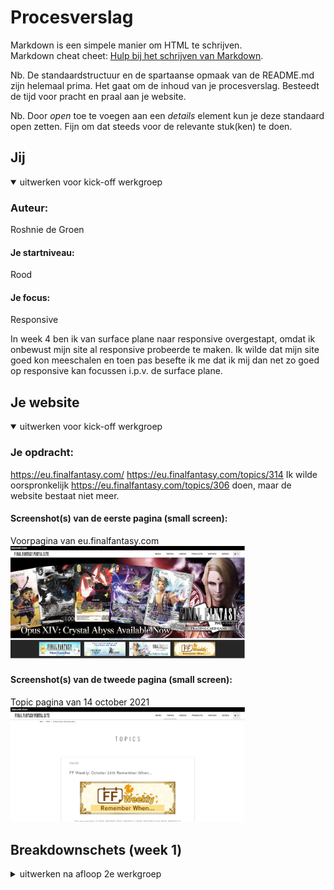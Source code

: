 # Procesverslag

Markdown is een simpele manier om HTML te schrijven.  
Markdown cheat cheet: [Hulp bij het schrijven van Markdown](https://github.com/adam-p/markdown-here/wiki/Markdown-Cheatsheet).

Nb. De standaardstructuur en de spartaanse opmaak van de README.md zijn helemaal prima. Het gaat om de inhoud van je procesverslag. Besteedt de tijd voor pracht en praal aan je website.

Nb. Door _open_ toe te voegen aan een _details_ element kun je deze standaard open zetten. Fijn om dat steeds voor de relevante stuk(ken) te doen.

## Jij

<details open>
<summary>uitwerken voor kick-off werkgroep</summary>

### Auteur:

Roshnie de Groen

#### Je startniveau:

Rood

#### Je focus:

Responsive

In week 4 ben ik van surface plane naar responsive overgestapt, omdat ik onbewust mijn site al responsive probeerde te maken. Ik wilde dat mijn site goed kon meeschalen en toen pas besefte ik me dat ik mij dan net zo goed op responsive kan focussen i.p.v. de surface plane.

</details>

## Je website

<details open>
<summary>uitwerken voor kick-off werkgroep</summary>

### Je opdracht:

https://eu.finalfantasy.com/
https://eu.finalfantasy.com/topics/314
Ik wilde oorspronkelijk https://eu.finalfantasy.com/topics/306 doen, maar de website bestaat niet meer.

#### Screenshot(s) van de eerste pagina (small screen):

Voorpagina van eu.finalfantasy.com
<img src="./images/readme/ff14-homepage.JPG" width="375px" alt="Final Fantasy 14 homepage">

#### Screenshot(s) van de tweede pagina (small screen):

Topic pagina van 14 october 2021  
<img src="./images/readme/pagina-2.JPG" width="375px" alt="Final Fantasy 14 topics pagina">

</details>

## Breakdownschets (week 1)

<details>
<summary>uitwerken na afloop 2e werkgroep</summary>

### Eerste pagina:

<img src="./images/readme/breakdownschets.jpg" width="375px" alt="breakdown van de hele eerste pagina">

### Tweede pagina:

<img src="./images/readme/breakdownschets2.jpg" width="375px" alt="breakdown van de hele pagina">

## Voortgang (week 1 zonder gesprek)

<details>
<summary>geen voortgang gesprek deze week</summary>

### Stand van zaken

Ik heb deze week mijn website gekozen. De website is finalfantasyxiv.com. Eerst heb ik mijn HTML geschetst in de les, vervolgens heb ik dit in vs code uitgewerkt en heb hiermee de basis voor mijn HTML opgezet.

Wij hebben deze week les gekregen in flexbox. Vorig jaar heb ik dit veel gebruikt, dus veel informatie was herhaling. Ik vond de les wel nog handig, omdat dat ook een paar dingen waren die ik niet zo goed wist, bijvoorbeeld hoe ik makkelijk een respsonive menu kan maken. Ik vond de filmpjes heel leerzaam en erg interessant. Soms merkte ik bij mezelf dat er wel iets van flexbox was afgezakt, maar door het weer te herhalen werd het helemaal weer duidelijk. Ik heb daarom ook deze week meer filmpjes gekeken dan ik eigenlijk moest doen.

Als resultaat heb ik net iets te weinig tijd over gehouden om al het huiswerk te maken voor donderdag (vormgeving en FED vallen allebei op dezelfde dagen), ik zal er dus deze week en in het weekend verder aan moeten werken.

## Voortgang gesprek 1 (week 2)

<details>
<summary>uitwerken voor 1e voortgangsgesprek</summary>

### Stand van zaken

Ik was er deze les niet, dus was ik niet aanwezig (ziek) bij het gesprek.

Ik heb deze week een kleine begin gemaakt voor mijn hamburger menu, alleen kwam ik er niet helemaal uit. Ik loop een beetje achter op het huiswerk, maar er is deze week een hamburger menu opdracht dus zal ik dat als referentie materiaal gebruiken.

Deze week ben ik niet aanwezig geweest voor het voortgangsgesprek, omdat ik mij niet goed voelde

### Agenda voor meeting

Agenda voor de meeting is op dit moment n.v.t., omdat ik er deze week niet was.

### Verslag van meeting

- Ik was er deze les niet dus bij deze staat dit hier niet bij.

</details>

## Voortgang 2 (week 3)

<details>
<summary>uitwerken voor 2e voortgang</summary>

### Stand van zaken

Ik heb deze week verder gewerkt aan mijn hamburger menu. Ik weet nog niet helemaal hoe ik de afbeelding als header ga gebruiken en of ik dit wel ga doen. Misschien laat ik de afbeelding eruit en vervang ik het gewoon met tekst.

### Agenda voor meeting

Onze agenda is eenvoudig: we gaan elk student af en vragen met welke problemen zij zitten en hoe ver zij zijn.

### Verslag van meeting

Ik had problemen, wanneer ik een afbeelding in mijn HTML toevoegde. Gelukkig is dit probleem verholpen tijdens het voortgang gesprek, alleen staan soms elementen voor mijn button in mijn hamburger menu. Er werd gezegd dat ik gewoon iets element moet plaatsen en dan kijken hoe dit reageert op mijn bestand, dus dat zal ik volgende week doen. Daarnaast ben ik erachter gekomen dat ik mijn h1 img in mijn h1 gewoon kan plaatsen met dezelfde alt tekst die staat afgebeeld op de img i.v.m. accesibility. Ik heb nog best veel te doen dus ik zal de komende weken hier harder aan moeten werken, vooral omdat ik nu nog steeds met mobiel bezig ben..

</details>

## Toegankelijkheidstest (week 4)

<details>
<summary>uitwerken na test in 8e voortgang</summary>

### Bevindingen

Lijst met je bevindingen die in de test naar voren kwamen:

1. Begint met de content, maar slaat de main element over
2. Ziet het hamburger menu niet. Ik denk dat het komt, omdat ik in mijn javascript heb geschreven dat je het hamburger menu in het begin niet zichtbaar in beeld is. Ik zou dit op dezelfde manier kunnen oplossen, maar dan zie je wel als eerst het hamburger menu als je op de pagina komt.
3. Sommige afbeeldingen zijn niet duidelijk te begrijpen in de alt tekst, tenzij je misschien een fan bent van Final Fantasy. De oplossing is om de alt tekst aan te passen en als eerse "afbeelding van" in de alt tekst te zetten. Ik heb dit ook aangepast in mijn ontwerp.
4. Mijn pagina is nog goed te zien voor diegene die kleurenblind zijn.
5. Door de diabetes bril waren sommige letters wat moeilijker te lezen, met name de kleinere letters.

#### Begint met de content van de pagina

Het was in het begin ontzettend verwarrend, omdat heel veel van de pagina werd geskipped, zoals de nav, de header. De screenreader begon gelijk met de content (news, topics, video, sns) maar skipte tekst in de main tag en de headings.

#### Hamburger menu blijft "onzichtbaar" voor de screenreader

Het hamburger menu werd altijd overgeslagen. Ik heb javascript gebruikt om mijn hamburger menu te verbergen van het zichtbare scherm. Mijn vermoeden is dat de screenreader daarom mijn hamburger menu niet ziet.

Een oplossing zou kunnen zijn dat het hamburger menu zichtbaar is in het begin, waardoor de screenreader deze wel zal zien of de gebruiker gebruikt de website op desktop, dan is het hamburger menu niet eens nodig.

#### De "alt" tekst van advertentie afbeeldingen zijn niet duidelijk genoeg

Ik heb de tekst dat op advertentie afbeeldingen stond in mijn alt tekst geschreven. Voor mijn buurvrouw waar ik mee in de klas heb getest, was het zeer onduidelijk wat er werd opgenoemd.

Ik heb dit probleem verholpen door in de alt tekst van elke afbeelding "afbeelding van.." gezet. Hierdoor zou het duidelijker voor de gebruiker moeten zijn dat het om een afbeelding gaat over het gene dat verder in de alt tekst staat.

#### Kleurenblindheid is geen probleem

In de les hebben wij getest met een geel brilletje. Alles was hier nog duidelijk in te zien. Hiervoor is geen oplossing nodig.

#### Kleinere letters zijn moeilijker te lezen met de "biabetes bril"

Doordat er op sommige delen van de pagina een kleiner lettertype is gebruikt, is dit soms wat moeilijker te lezen op de diabetes bril.

De oplossing hiervoor zou zijn om het lettertype te vergroten. Dit heb ik dan ook vooral bij de 2e pagina aangepast.
<img src="./images/readme/diabetesbril.jpg" width="375px" alt="afbeelding van diabetes test bril">

</details>

## Voortgang 3 (week 4)

<details>
<summary>uitwerken voor 3e voortgang</summary>

### Stand van zaken

Deze week heb ik geprobeerd om aan mijn grid te werken en aan een carousel. Het lukte niet helemaal dus heb ik gevraagd in het feedback gesprek hoe ik dat misschien het beste kan doen.

### Agenda voor meeting

Deze week gaan we per student af wat iemand heeft gedaan en vragen waar wij hulp bij nodig hebben.

### Verslag van meeting

Er werd gezegd dat ik al mijn plaatjes in een section kan doen en de img een vw van 100% kan geven. Soms werkte het niet even mee met vw en dat heb ik ook nagevraagd. Er werd gezegd dat dit kan komen, doordat chrome misschien te veel is ingezoomed of niet. Uiteindelijk werkte het wel. Vervolgens moet ik mijn sections een vw van 300 geven met overflow:hidden.

Ik heb ook nog gevraagd over mijn h2 in mijn sections en ik moet deze eigenlijk uit mijn sections halen, zodat ik de h2 over de hele breedte van de pagina kan zetten.

Deze week liep ik helemaal vast met grid. Er werd toen gezegd dat als het mij echt niet lukt, dat ik het dan kan oplossen met flexbox wrap in plaats van grid.

Mocht ik nog feedback willen krijgen voor het mondeling, dan zou ik dat altijd kunnen aangeven.

Ik heb deze week

</details>

## Eindgesprek (week 5)

<details>
<summary>uitwerken voor eindgesprek</summary>

### Stand van zaken

Ik heb mijn twee pagina's nog niet af. Ik heb gedeeltelijk mijn CSS opnieuw geschreven, omdat ik het super rommelig vind. Ik vind het gebruik van "nth-of-type" selectoren helemaal niet praktisch. Als je iets in je HTML veranderd, moet je soms elk nummer van je "nth-of-type" selecor veranderen. Dit kost veel tijd en hierdoor wordt mijn werk ontzettend onoverzichtelijk. Soms is het hierdoor moeilijk om problemen achter te halen. Het is makkelijk om hiervoor de inpsect tool te gebruiken in je browser, maar dit betekent dat je code dan niet duidelijk genoeg is. Ik vind dit wel erg jammer omdat het me geen good-practice lijkt, alleen omdat we geen classes mogen gebruiken. Aan de ene kant snap ik het ook wel, omdat we anders misschien sommige selectoren zoals "nth-of-type" of " first-of-type" anders misschien wel helemaal niet zouden kennen.

Tijdens het gespreek is ook nog gezegd dat ik mijn carousel pas helemaal op het laatst mag doen of zelfs weglaten.

Ik ga dus voor de herkansing en hieronder zullen de screenshots staan van mijn uiteindelijke resultaat.

### Herkansing

De tweede pagina was veel makkelijker te maken. Ik heb wel echt classes hiervoor moeten gebruiken, omdat ik de styling van mijn tweede pagina anders moest maken dan de eerste pagina. Ik heb later in het proces ook veel meer dingen van de pagina weg gelaten, om de opdracht wat makkelijker voor mezelf te maken (ik heb momenteel meer dan 600 lines aan CSS code).

Ik heb het gevoel gehad tijdens deze opdracht dat ik wel veel meer beperkt moest werken, juist doordat ik minimaal classes en divs mag gebruiken. Met deze opdracht ben ik erachter gekomen, dat het gebruik van CSS selectoren, zoals "nth-of-type" niet praktisch is. Ook ben ik erachter gekomen hoe ik een "back to top" button kan maken en hoe ik een button kan linken aan een andere HTML pagina, i.p.v. een anchor element te gebruiken. Ik heb deze opdracht geleerd hoe ik een hamburger menu kan maken en hoe ik grid kan gebruiken.

Verder vond ik het testen van mijn website op een screenreader interessant. Ik denk dat ik dit vaker ga doen, omdat het een hele andere ervaring is van je website.

### Screenshot(s)

hier screenshot(s) van je eindresultaat

Eerste pagina:

<img src="./images/readme/einres1.jpg" width="375px" alt="breakdown van de hele pagina">

<img src="./images/readme/einres2.jpg" width="375px" alt="breakdown van de hele pagina">

<img src="./images/readme/einres3.jpg" width="375px" alt="breakdown van de hele pagina">

<img src="./images/readme/einres4.jpg" width="375px" alt="breakdown van de hele pagina">

<img src="./images/readme/einres5.jpg" width="375px" alt="breakdown van de hele pagina">

Tweede pagina:

<img src="./images/readme/einres6.jpg" width="375px" alt="breakdown van de hele pagina">

<img src="./images/readme/einres7.jpg" width="375px" alt="breakdown van de hele pagina">

<img src="./images/readme/einres8.jpg" width="375px" alt="breakdown van de hele pagina">

</details>

## Bronnenlijst

<details open>
<summary>continu bijhouden terwijl je werkt</summary>

Nb. Wees specifiek ('css-tricks' als bron is bijv. niet specifiek genoeg).

1. https://eu.finalfantasy.com/ als inspiratie voor mijn hele website
2. https://eu.finalfantasy.com/topics/314 https://eu.finalfantasy.com/topics/314
3. https://css-tricks.com/snippets/css/a-guide-to-flexbox/ vaak gebruikt als ik iets vergeten was met flexbox
4. https://www.codegrepper.com/code-examples/css/gradient+border+bottom+css ik kwam niet uit hoe ik mijn gradient border bottom moest doen.

</details>
